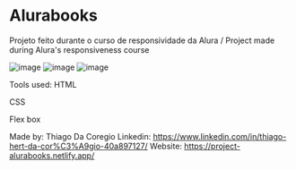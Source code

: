 # Alurabooks
Projeto feito durante o curso de responsividade da Alura / Project made during Alura's responsiveness course

![image](https://user-images.githubusercontent.com/124211397/228094411-1e30ab99-fb9c-4a03-a51d-9cd3caa83558.png)
![image](https://user-images.githubusercontent.com/124211397/228095068-822aea11-6330-4bc0-b0df-5d54c631f0c4.png)
![image](https://user-images.githubusercontent.com/124211397/228094937-1403875d-2205-46dc-9424-9e091b770680.png)

Tools used:
HTML

CSS

Flex box

Made by:
Thiago Da Coregio
Linkedin: https://www.linkedin.com/in/thiago-hert-da-cor%C3%A9gio-40a897127/
Website: https://project-alurabooks.netlify.app/
